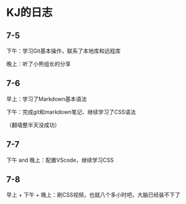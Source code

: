 # KJ的日志
7-5
---
下午：学习Git基本操作，联系了本地库和远程库

晚上：听了小熊组长的分享

## 7-6

早上：学习了Markdown基本语法

下午：完成git和markdown笔记、继续学习了CSS语法

（翻墙整半天没成功）

 ## 7-7

下午 and 晚上：配置VScode，继续学习CSS

## 7-8

早上 + 下午 + 晚上：刷CSS视频，也就八个多小时吧，大脑已经装不下了

